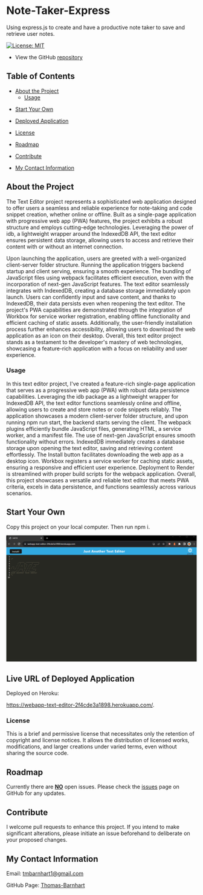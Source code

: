 # Note-Taker-Express

Using express.js to create and have a productive note taker to save and retrieve user notes.

[![License: MIT](https://img.shields.io/badge/License-MIT-yellow.svg)](https://opensource.org/licenses/MIT)

- View the GitHub [repository](https://github.com/Thomas-Barnhart/Web-App-Text-Editor)

## Table of Contents

- [About the Project](https://github.com/Thomas-Barnhart/Web-App-Text-Editor#about-the-project)
  - [Usage](https://github.com/Thomas-Barnhart/Web-App-Text-Editor#usage)

* [Start Your Own](https://github.com/Thomas-Barnhart/Web-App-Text-Editor#start-your-own)

- [Deployed Application](https://github.com/Thomas-Barnhart/Web-App-Text-Editor#Live-URL-of-Deployed-Application)

- [License](https://github.com/Thomas-Barnhart/Web-App-Text-Editor#license)
- [Roadmap](https://github.com/Thomas-Barnhart/Web-App-Text-Editor#roadmap)
- [Contribute](https://github.com/Thomas-Barnhart/Web-App-Text-Editor#contribute)
- [My Contact Information](https://github.com/Thomas-Barnhart/Web-App-Text-Editor#my-contact-information)

## About the Project

The Text Editor project represents a sophisticated web application designed to offer users a seamless and reliable experience for note-taking and code snippet creation, whether online or offline. Built as a single-page application with progressive web app (PWA) features, the project exhibits a robust structure and employs cutting-edge technologies. Leveraging the power of idb, a lightweight wrapper around the IndexedDB API, the text editor ensures persistent data storage, allowing users to access and retrieve their content with or without an internet connection.

Upon launching the application, users are greeted with a well-organized client-server folder structure. Running the application triggers backend startup and client serving, ensuring a smooth experience. The bundling of JavaScript files using webpack facilitates efficient execution, even with the incorporation of next-gen JavaScript features. The text editor seamlessly integrates with IndexedDB, creating a database storage immediately upon launch. Users can confidently input and save content, and thanks to IndexedDB, their data persists even when reopening the text editor. The project's PWA capabilities are demonstrated through the integration of Workbox for service worker registration, enabling offline functionality and efficient caching of static assets. Additionally, the user-friendly installation process further enhances accessibility, allowing users to download the web application as an icon on their desktop. Overall, this text editor project stands as a testament to the developer's mastery of web technologies, showcasing a feature-rich application with a focus on reliability and user experience.

### Usage

In this text editor project, I've created a feature-rich single-page application that serves as a progressive web app (PWA) with robust data persistence capabilities. Leveraging the idb package as a lightweight wrapper for IndexedDB API, the text editor functions seamlessly online and offline, allowing users to create and store notes or code snippets reliably. The application showcases a modern client-server folder structure, and upon running npm run start, the backend starts serving the client. The webpack plugins efficiently bundle JavaScript files, generating HTML, a service worker, and a manifest file. The use of next-gen JavaScript ensures smooth functionality without errors. IndexedDB immediately creates a database storage upon opening the text editor, saving and retrieving content effortlessly. The Install button facilitates downloading the web app as a desktop icon. Workbox registers a service worker for caching static assets, ensuring a responsive and efficient user experience. Deployment to Render is streamlined with proper build scripts for the webpack application. Overall, this project showcases a versatile and reliable text editor that meets PWA criteria, excels in data persistence, and functions seamlessly across various scenarios.

## Start Your Own

Copy this project on your local computer. Then run npm i.

![Screenshot of the live site](./assets/Screenshot-text-editor.png)

## Live URL of Deployed Application

Deployed on Heroku:

https://webapp-text-editor-2f4cde3a1898.herokuapp.com/. 

### License

This is a brief and permissive license that necessitates only the retention of copyright and license notices. It allows the distribution of licensed works, modifications, and larger creations under varied terms, even without sharing the source code.

## Roadmap

Currently there are <u><b>NO</b></u> open issues. Please check the [issues](https://github.com/Thomas-Barnhart/Web-App-Text-Editor/issues) page on GitHub for any updates.

## Contribute

I welcome pull requests to enhance this project. If you intend to make significant alterations, please initiate an issue beforehand to deliberate on your proposed changes.

## My Contact Information

Email: tmbarnhart1@gmail.com

GitHub Page: [Thomas-Barnhart](https://github.com/Thomas-Barnhart)
